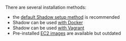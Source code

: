 There are several installation methods:

  + the [default Shadow setup method][shadow] is recommended
  + Shadow can be used [with Docker][docker]
  + Shadow can be used [with Vagrant][vagrant]
  + Pre-installed [EC2 images][ec2] are available but outdated

[shadow]: https://github.com/shadow/shadow/wiki/1.1-Shadow
[docker]: https://github.com/shadow/shadow/wiki/1.2-Shadow-with-Docker
[vagrant]: https://github.com/shadow/shadow/wiki/1.3-Shadow-with-Vagrant
[ec2]: https://github.com/shadow/shadow/wiki/1.4-Shadow-with-EC2